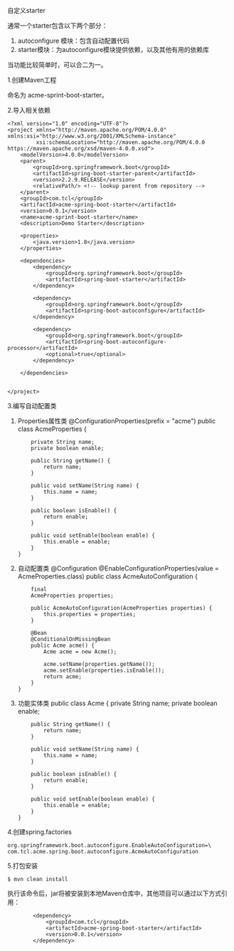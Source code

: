 自定义starter

通常一个starter包含以下两个部分：

1. autoconfigure 模块：包含自动配置代码
2. starter模块：为autoconfigure模块提供依赖，以及其他有用的依赖库

当功能比较简单时，可以合二为一。

1.创建Maven工程

命名为 acme-sprint-boot-starter。

2.导入相关依赖

    <?xml version="1.0" encoding="UTF-8"?>
    <project xmlns="http://maven.apache.org/POM/4.0.0" xmlns:xsi="http://www.w3.org/2001/XMLSchema-instance"
             xsi:schemaLocation="http://maven.apache.org/POM/4.0.0 https://maven.apache.org/xsd/maven-4.0.0.xsd">
        <modelVersion>4.0.0</modelVersion>
        <parent>
            <groupId>org.springframework.boot</groupId>
            <artifactId>spring-boot-starter-parent</artifactId>
            <version>2.2.9.RELEASE</version>
            <relativePath/> <!-- lookup parent from repository -->
        </parent>
        <groupId>com.tcl</groupId>
        <artifactId>acme-spring-boot-starter</artifactId>
        <version>0.0.1</version>
        <name>acme-sprint-boot-starter</name>
        <description>Demo Starter</description>
    
        <properties>
            <java.version>1.8</java.version>
        </properties>
    
        <dependencies>
            <dependency>
                <groupId>org.springframework.boot</groupId>
                <artifactId>spring-boot-starter</artifactId>
            </dependency>
    
            <dependency>
                <groupId>org.springframework.boot</groupId>
                <artifactId>spring-boot-autoconfigure</artifactId>
            </dependency>
    
            <dependency>
                <groupId>org.springframework.boot</groupId>
                <artifactId>spring-boot-autoconfigure-processor</artifactId>
                <optional>true</optional>
            </dependency>
    
        </dependencies>
    
    
    </project>
    

3.编写自动配置类

1. Properties属性类
       @ConfigurationProperties(prefix = "acme")
       public class AcmeProperties {
       
           private String name;
           private boolean enable;
       
           public String getName() {
               return name;
           }
       
           public void setName(String name) {
               this.name = name;
           }
       
           public boolean isEnable() {
               return enable;
           }
       
           public void setEnable(boolean enable) {
               this.enable = enable;
           }
       }
       
   
2. 自动配置类
       @Configuration
       @EnableConfigurationProperties(value = AcmeProperties.class)
       public class AcmeAutoConfiguration {
       
           final
           AcmeProperties properties;
       
           public AcmeAutoConfiguration(AcmeProperties properties) {
               this.properties = properties;
           }
       
           @Bean
           @ConditionalOnMissingBean
           public Acme acme() {
               Acme acme = new Acme();
       
               acme.setName(properties.getName());
               acme.setEnable(properties.isEnable());
               return acme;
           }
       }
   
3. 功能实体类
       public class Acme {
           private String name;
           private boolean enable;
       
           public String getName() {
               return name;
           }
       
           public void setName(String name) {
               this.name = name;
           }
       
           public boolean isEnable() {
               return enable;
           }
       
           public void setEnable(boolean enable) {
               this.enable = enable;
           }
       }

4.创建spring.factories

    org.springframework.boot.autoconfigure.EnableAutoConfiguration=\
    com.tcl.acme.spring.boot.autoconfigure.AcmeAutoConfiguration

5.打包安装

    $ mvn clean install

执行该命令后，jar将被安装到本地Maven仓库中，其他项目可以通过以下方式引用：

            <dependency>
                <groupId>com.tcl</groupId>
                <artifactId>acme-spring-boot-starter</artifactId>
                <version>0.0.1</version>
            </dependency>




